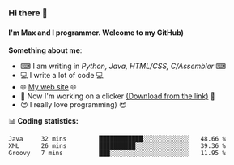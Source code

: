 ### Hi there 👋
#### I'm Max and I programmer. Welcome to my GitHub)

**Something about me**:
- ⌨ I am writing in _Python, Java, HTML/CSS, C/Assembler_ ⌨
- 💻 I write a lot of code 💻
- 🌐 [My web site](https://merive.herokuapp.com/) 🌐
- 🔘 Now I'm working on a clicker [(Download from the link)](https://merive.herokuapp.com/press1mtimes) 🔘
- 😍 I really love programming) 😍

📊 **Coding statistics:**
<!--START_SECTION:waka-->
```text
Java     32 mins         ████████████░░░░░░░░░░░░░   48.66 % 
XML      26 mins         ██████████░░░░░░░░░░░░░░░   39.36 % 
Groovy   7 mins          ███░░░░░░░░░░░░░░░░░░░░░░   11.95 % 
```
<!--END_SECTION:waka-->
